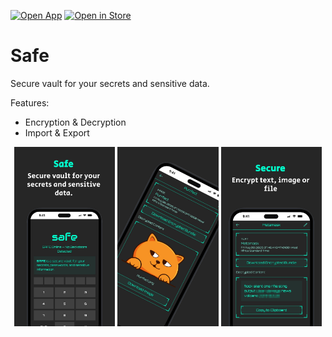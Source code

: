 [![Open App](https://img.shields.io/badge/Open%20App-grey?style=for-the-badge&logo=googlechrome&logoColor=00ffcc)](https://safe.pwabucket.com) [![Open in Store](https://img.shields.io/badge/Open-in%20Store-9c27b0?style=for-the-badge&logo=pwa&logoColor=white)](https://pwabucket.com/apps/pwa-safe)


# Safe

Secure vault for your secrets and sensitive data.

Features:

- Encryption & Decryption
- Import & Export

<p align="center">
  <img src="/public/screenshot-mobile-1.jpg" width="32%" />
  <img src="/public/screenshot-mobile-2.jpg" width="32%" />
  <img src="/public/screenshot-mobile-3.jpg" width="32%" />
</p>

